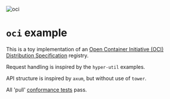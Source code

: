 ![oci](https://github.com/DuskSystems/wayfind/actions/workflows/oci.yml/badge.svg)

# `oci` example

This is a toy implementation of an [Open Container Initiative (OCI) Distribution Specification](https://github.com/opencontainers/distribution-spec/blob/v1.1.0/spec.md) registry.

Request handling is inspired by the `hyper-util` examples.

API structure is inspired by `axum`, but without use of `tower`.

All 'pull' [conformance tests](https://github.com/opencontainers/distribution-spec/tree/v1.1.0/conformance) pass.
